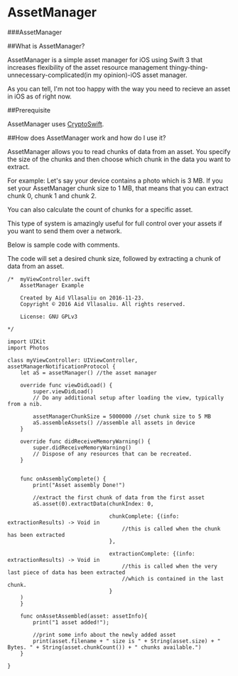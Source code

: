 # AssetManager

###AssetManager

##What is AssetManager?

AssetManager is a simple asset manager for iOS using Swift 3 that increases flexibility of the asset resource management thingy-thing-unnecessary-complicated(in my opinion)-iOS asset manager.

As you can tell, I'm not too happy with the way you need to recieve an asset in iOS as of right now.

##Prerequisite

AssetManager uses [CryptoSwift](https://github.com/krzyzanowskim/CryptoSwift).

##How does AssetManager work and how do I use it?

AssetManager allows you to read chunks of data from an asset.
You specify the size of the chunks and then choose which chunk in the data you want to extract.

For example:
Let's say your device contains a photo which is 3 MB.
If you set your AssetManager chunk size to 1 MB, that means that you can extract chunk 0, chunk 1 and chunk 2.

You can also calculate the count of chunks for a specific asset.

This type of system is amazingly useful for full control over your assets if you want to send them over a network.

Below is sample code with comments.

The code will set a desired chunk size, followed by extracting a chunk of data from an asset.


    /*  myViewController.swift
        AssetManager Example
    
        Created by Aid Vllasaliu on 2016-11-23.
        Copyright © 2016 Aid Vllasaliu. All rights reserved.
    
        License: GNU GPLv3
    
    */

    import UIKit
    import Photos

    class myViewController: UIViewController, assetManagerNotificationProtocol {
        let aS = assetManager() //the asset manager
        
        override func viewDidLoad() {
            super.viewDidLoad()
            // Do any additional setup after loading the view, typically from a nib.
            
            assetManagerChunkSize = 5000000 //set chunk size to 5 MB
            aS.assembleAssets() //assemble all assets in device
        }
        
        override func didReceiveMemoryWarning() {
            super.didReceiveMemoryWarning()
            // Dispose of any resources that can be recreated.
        }
        
        
        func onAssemblyComplete() {
            print("Asset assembly Done!")
            
            //extract the first chunk of data from the first asset
            aS.asset(0).extractData(chunkIndex: 0,
                    
                                    chunkComplete: {(info: extractionResults) -> Void in
                                        //this is called when the chunk has been extracted
                                    },
                    
                                    extractionComplete: {(info: extractionResults) -> Void in
                                        //this is called when the very last piece of data has been extracted
                                        //which is contained in the last chunk.
                                    }
        )
        }
        
        func onAssetAssembled(asset: assetInfo){
            print("1 asset added!");
            
            //print some info about the newly added asset
            print(asset.filename + " size is " + String(asset.size) + " Bytes. " + String(asset.chunkCount()) + " chunks available.")
        }

    }
